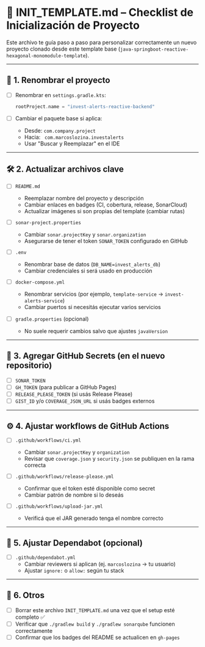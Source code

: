 # 🚀 INIT_TEMPLATE.md – Checklist de Inicialización de Proyecto

Este archivo te guía paso a paso para personalizar correctamente un nuevo proyecto clonado desde este template base (`java-springboot-reactive-hexagonal-monomodule-template`).

---

## 🧾 1. Renombrar el proyecto

- [ ] Renombrar en `settings.gradle.kts`:
  ```kotlin
  rootProject.name = "invest-alerts-reactive-backend"
  ```

- [ ] Cambiar el paquete base si aplica:
  - Desde: `com.company.project`
  - Hacia: ` com.marcoslozina.investalerts`
  - Usar "Buscar y Reemplazar" en el IDE

---

## 🛠️ 2. Actualizar archivos clave

- [ ] `README.md`
  - Reemplazar nombre del proyecto y descripción
  - Cambiar enlaces en badges (CI, cobertura, release, SonarCloud)
  - Actualizar imágenes si son propias del template (cambiar rutas)

- [ ] `sonar-project.properties`
  - Cambiar `sonar.projectKey` y `sonar.organization`
  - Asegurarse de tener el token `SONAR_TOKEN` configurado en GitHub

- [ ] `.env`
  - Renombrar base de datos (`DB_NAME=invest_alerts_db`)
  - Cambiar credenciales si será usado en producción

- [ ] `docker-compose.yml`
  - Renombrar servicios (por ejemplo, `template-service` → `invest-alerts-service`)
  - Cambiar puertos si necesitás ejecutar varios servicios

- [ ] `gradle.properties` (opcional)
  - No suele requerir cambios salvo que ajustes `javaVersion`

---

## 🔐 3. Agregar GitHub Secrets (en el nuevo repositorio)

- [ ] `SONAR_TOKEN`
- [ ] `GH_TOKEN` (para publicar a GitHub Pages)
- [ ] `RELEASE_PLEASE_TOKEN` (si usás Release Please)
- [ ] `GIST_ID` y/o `COVERAGE_JSON_URL` si usás badges externos

---

## ⚙️ 4. Ajustar workflows de GitHub Actions

- [ ] `.github/workflows/ci.yml`
  - Cambiar `sonar.projectKey` y `organization`
  - Revisar que `coverage.json` y `security.json` se publiquen en la rama correcta

- [ ] `.github/workflows/release-please.yml`
  - Confirmar que el token esté disponible como secret
  - Cambiar patrón de nombre si lo deseás

- [ ] `.github/workflows/upload-jar.yml`
  - Verificá que el JAR generado tenga el nombre correcto

---

## 🔧 5. Ajustar Dependabot (opcional)

- [ ] `.github/dependabot.yml`
  - Cambiar reviewers si aplican (ej. `marcoslozina` → tu usuario)
  - Ajustar `ignore:` o `allow:` según tu stack

---

## 📜 6. Otros

- [ ] Borrar este archivo `INIT_TEMPLATE.md` una vez que el setup esté completo ✅
- [ ] Verificar que `./gradlew build` y `./gradlew sonarqube` funcionen correctamente
- [ ] Confirmar que los badges del README se actualicen en `gh-pages`
